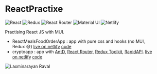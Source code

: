 # ReactPractixe

![React](https://img.shields.io/badge/React-20232A?style=for-the-badge&logo=react&logoColor=61DAFB)
![Redux](https://img.shields.io/badge/Redux-593D88?style=for-the-badge&logo=redux&logoColor=white)
![React Router](https://img.shields.io/badge/React_Router-CA4245?style=for-the-badge&logo=react-router&logoColor=white)
![Material UI](https://img.shields.io/badge/Material--UI-0081CB?style=for-the-badge&logo=material-ui&logoColor=white)
![Netlify](https://img.shields.io/badge/Netlify-00C7B7?style=for-the-badge&logo=netlify&logoColor=white)

Practising React JS with MUI.

- ReactMealsFoodOrderApp : app with pure css and hooks (no MUI, Redux 😅) [live on netlify](https://lx-meals-foodorderapp.netlify.app/) [code](https://github.com/laxminarayanRaval/ReactPractixe/tree/main/ReactMealsFoodOrderApp)
- cryptoapp : app with [AntD](https://ant.design/), [React Router](https://reactrouter.com/), [Redux Toolkit](https://redux-toolkit.js.org/), [RapidAPI](https://rapidapi.com/). [live on netlify](https://lx-crypto-app.netlify.app/) [code](https://github.com/laxminarayanRaval/ReactPractixe/tree/main/cryptoapp)

![Laxminarayan Raval](https://img.shields.io/github/followers/laxminarayanRaval.svg?style=social&label=Follow%20Now&maxAge=2592000)
